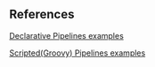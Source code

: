 ## References  

[Declarative Pipelines examples](https://github.com/jfrog/project-examples/tree/master/jenkins-examples/pipeline-examples/declarative-examples)

[Scripted(Groovy) Pipelines examples](https://github.com/jfrog/project-examples/tree/master/jenkins-examples/pipeline-examples/scripted-examples)